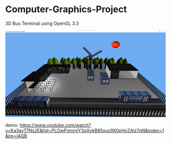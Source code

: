 # Computer-Graphics-Project
3D Bus Terminal using OpenGL 3.3


![3D Bus Terminal](https://github.com/tamim87/3D-Bus-Terminal-using-OpenGL-3.3/blob/main/graphics_project.gif "3D Bus Terminal")



demo:
https://www.youtube.com/watch?v=Ka3ayT7Ns2E&list=PLOwPzmmjY3qXykB85xuz9X0pHyZAIz7qN&index=1&pp=iAQB
